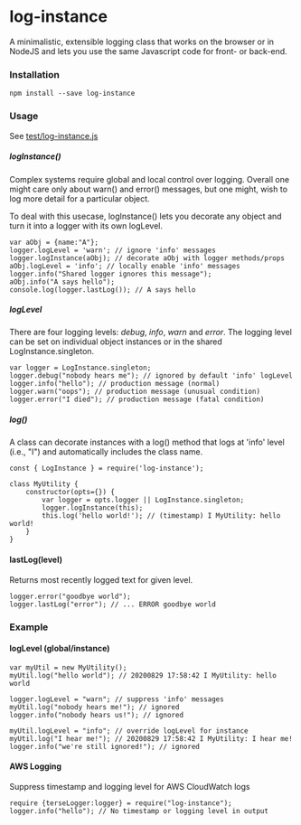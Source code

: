# log-instance
A minimalistic, extensible logging class that works on the browser or in NodeJS 
and lets you use the same Javascript code for front- or back-end.

### Installation
```
npm install --save log-instance
```
### Usage
See [test/log-instance.js](https://github.com/oyamist/log-instance/blob/master/test/log-instance.js)

##### logInstance()
Complex systems require global and local control over logging.
Overall one might care only about warn() and error() messages,
but one might, wish to log more detail for a particular
object. 

To deal with this usecase, logInstance() lets you decorate any object
and turn it into a logger with its own logLevel.

```
var aObj = {name:"A"};
logger.logLevel = 'warn'; // ignore 'info' messages
logger.logInstance(aObj); // decorate aObj with logger methods/props
aObj.logLevel = 'info'; // locally enable 'info' messages
logger.info("Shared logger ignores this message");
aObj.info("A says hello");
console.log(logger.lastLog()); // A says hello
```

##### logLevel
There are four logging levels: _debug_, _info_, _warn_ and _error_.
The logging level can be set on individual object instances or in 
the shared LogInstance.singleton.

```
var logger = LogInstance.singleton;
logger.debug("nobody hears me"); // ignored by default 'info' logLevel
logger.info("hello"); // production message (normal)
logger.warn("oops"); // production message (unusual condition)
logger.error("I died"); // production message (fatal condition)
```

##### log()
A class can decorate instances with a log() method
that logs at 'info' level (i.e., "I") and automatically
includes the class name.

```
const { LogInstance } = require('log-instance');

class MyUtility {
    constructor(opts={}) {
        var logger = opts.logger || LogInstance.singleton;
        logger.logInstance(this);
        this.log('hello world!'); // (timestamp) I MyUtility: hello world!
    }
}

```

#### lastLog(level)
Returns most recently logged text for given level.

```
logger.error("goodbye world");
logger.lastLog("error"); // ... ERROR goodbye world
```

### Example
#### logLevel (global/instance)
```
var myUtil = new MyUtility();
myUtil.log("hello world"); // 20200829 17:58:42 I MyUtility: hello world

logger.logLevel = "warn"; // suppress 'info' messages
myUtil.log("nobody hears me!"); // ignored
logger.info("nobody hears us!"); // ignored

myUtil.logLevel = "info"; // override logLevel for instance
myUtil.log("I hear me!"); // 20200829 17:58:42 I MyUtility: I hear me!
logger.info("we're still ignored!"); // ignored
```
#### AWS Logging
Suppress timestamp and logging level for AWS CloudWatch logs
```
require {terseLogger:logger} = require("log-instance");
logger.info("hello"); // No timestamp or logging level in output
```


